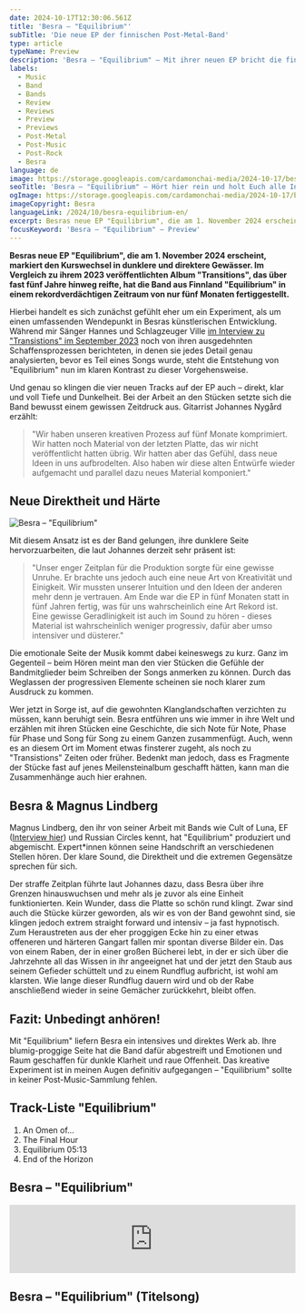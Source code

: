```yaml
---
date: 2024-10-17T12:30:06.561Z
title: 'Besra – "Equilibrium"'
subTitle: 'Die neue EP der finnischen Post-Metal-Band'
type: article
typeName: Preview
description: 'Besra – "Equilibrium" – Mit ihrer neuen EP bricht die finnische Post-Meta-Band in härtere, dunklere Gewässer auf, indem sie ihre Prog-Seite hinter sich lässt. Erfahrt hier alles über die Platte!'
labels:
  - Music
  - Band
  - Bands
  - Review
  - Reviews
  - Preview
  - Previews
  - Post-Metal
  - Post-Music
  - Post-Rock
  - Besra
language: de
image: https://storage.googleapis.com/cardamonchai-media/2024-10-17/besra-equilibrium-soundsvegan-com-jpg-imagine-080808_181818_1024_768/640.webp
seoTitle: 'Besra – "Equilibrium" – Hört hier rein und holt Euch alle Infos zur neuen Post-Metal EP!'
ogImage: https://storage.googleapis.com/cardamonchai-media/2024-10-17/besra-equilibrium-soundsvegan-com-og-jpg-imagine-080808_1b1c1c_1200_628/640.webp
imageCopyright: Besra
languageLink: /2024/10/besra-equilibrium-en/
excerpt: Besras neue EP "Equilibrium", die am 1. November 2024 erscheint, markiert den Kurswechsel in dunklere und direktere Gewässer. Im Vergleich zu ihrem 2023 veröffentlichten Album "Transitions", das über fast fünf Jahre hinweg reifte, hat die Band aus Finnland "Equilibrium" in einem rekordverdächtigen Zeitraum von nur fünf Monaten fertiggestellt.
focusKeyword: 'Besra – "Equilibrium" – Preview'
---
```


**Besras neue EP "Equilibrium", die am 1. November 2024 erscheint, markiert den Kurswechsel in dunklere und direktere Gewässer. Im Vergleich zu ihrem 2023 veröffentlichten Album "Transitions", das über fast fünf Jahre hinweg reifte, hat die Band aus Finnland "Equilibrium" in einem rekordverdächtigen Zeitraum von nur fünf Monaten fertiggestellt.**

Hierbei handelt es sich zunächst gefühlt eher um ein Experiment, als um einen umfassenden Wendepunkt in Besras künstlerischen Entwicklung. Während mir Sänger Hannes und Schlagzeuger Ville [im Interview zu "Transistions" im September 2023](/2023/10/besra-interview/) noch von ihren ausgedehnten Schaffensprozessen berichteten, in denen sie jedes Detail genau analysierten, bevor es Teil eines Songs wurde, steht die Entstehung von "Equilibrium" nun im klaren Kontrast zu dieser Vorgehensweise.

Und genau so klingen die vier neuen Tracks auf der EP auch – direkt, klar und voll Tiefe und Dunkelheit. Bei der Arbeit an den Stücken setzte sich die Band bewusst einem gewissen Zeitdruck aus. Gitarrist Johannes Nygård erzählt:

> "Wir haben unseren kreativen Prozess auf fünf Monate komprimiert. Wir hatten noch Material von der letzten Platte, das wir nicht veröffentlicht hatten übrig. Wir hatten aber das Gefühl, dass neue Ideen in uns aufbrodelten. Also haben wir diese alten Entwürfe wieder aufgemacht und parallel dazu neues Material komponiert."

## Neue Direktheit und Härte

![Besra – "Equilibrium"](https://storage.googleapis.com/cardamonchai-media/2024-10-17/besra-equilibrium-soundsvegan-com-ep-cover-jpg-imagine-080808_161b1e_425_425/640.webp 'Besra – "Equilibrium"')

Mit diesem Ansatz ist es der Band gelungen, ihre dunklere Seite hervorzuarbeiten, die laut Johannes derzeit sehr präsent ist:

> "Unser enger Zeitplan für die Produktion sorgte für eine gewisse Unruhe. Er brachte uns jedoch auch eine neue Art von Kreativität und Einigkeit. Wir mussten unserer Intuition und den Ideen der anderen mehr denn je vertrauen. Am Ende war die EP in fünf Monaten statt in fünf Jahren fertig, was für uns wahrscheinlich eine Art Rekord ist. Eine gewisse Geradlinigkeit ist auch im Sound zu hören - dieses Material ist wahrscheinlich weniger progressiv, dafür aber umso intensiver und düsterer."

Die emotionale Seite der Musik kommt dabei keineswegs zu kurz. Ganz im Gegenteil – beim Hören meint man den vier Stücken die Gefühle der Bandmitglieder beim Schreiben der Songs anmerken zu können. Durch das Weglassen der progressiven Elemente scheinen sie noch klarer zum Ausdruck zu kommen.

Wer jetzt in Sorge ist, auf die gewohnten Klanglandschaften verzichten zu müssen, kann beruhigt sein. Besra entführen uns wie immer in ihre Welt und erzählen mit ihren Stücken eine Geschichte, die sich Note für Note, Phase für Phase und Song für Song zu einem Ganzen zusammenfügt. Auch, wenn es an diesem Ort im Moment etwas finsterer zugeht, als noch zu "Transistions" Zeiten oder früher. Bedenkt man jedoch, dass es Fragmente der Stücke fast auf jenes Meilensteinalbum geschafft hätten, kann man die Zusammenhänge auch hier erahnen.

## Besra & Magnus Lindberg

Magnus Lindberg, den ihr von seiner Arbeit mit Bands wie Cult of Luna, EF ([Interview hier](/2022/11/ef-interview/)) und Russian Circles kennt, hat "Equilibrium" produziert und abgemischt. Expert\*innen können seine Handschrift an verschiedenen Stellen hören. Der klare Sound, die Direktheit und die extremen Gegensätze sprechen für sich.

Der straffe Zeitplan führte laut Johannes dazu, dass Besra über ihre Grenzen hinauswuchsen und mehr als je zuvor als eine Einheit funktionierten. Kein Wunder, dass die Platte so schön rund klingt. Zwar sind auch die Stücke kürzer geworden, als wir es von der Band gewohnt sind, sie klingen jedoch extrem straight forward und intensiv – ja fast hypnotisch. Zum Heraustreten aus der eher proggigen Ecke hin zu einer etwas offeneren und härteren Gangart fallen mir spontan diverse Bilder ein. Das von einem Raben, der in einer großen Bücherei lebt, in der er sich über die Jahrzehnte all das Wissen in ihr angeeignet hat und der jetzt den Staub aus seinem Gefieder schüttelt und zu einem Rundflug aufbricht, ist wohl am klarsten. Wie lange dieser Rundflug dauern wird und ob der Rabe anschließend wieder in seine Gemächer zurückkehrt, bleibt offen.

## Fazit: Unbedingt anhören!

Mit "Equilibrium" liefern Besra ein intensives und direktes Werk ab. Ihre blumig-proggige Seite hat die Band dafür abgestreift und Emotionen und Raum geschaffen für dunkle Klarheit und raue Offenheit. Das kreative Experiment ist in meinen Augen definitiv aufgegangen – "Equilibrium" sollte in keiner Post-Music-Sammlung fehlen.

## Track-Liste "Equilibrium"

1. An Omen of...
2. The Final Hour
3. Equilibrium 05:13
4. End of the Horizon

## Besra – "Equilibrium"

<iframe
  style="border: 0; width: 100%; height: 120px;"
  src="https://bandcamp.com/EmbeddedPlayer/album=800616284/size=large/bgcol=ffffff/linkcol=5c9b72/tracklist=false/artwork=small/transparent=true/"
  seamless
>
  <a href="https://suiciderecordsfinland.bandcamp.com/album/equilibrium">
    Equilibrium by Besra
  </a>
</iframe>

## Besra – "Equilibrium" (Titelsong)

<YouTube id="rr6l8Hgipx8" />
